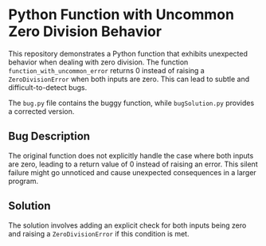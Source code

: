 # Python Function with Uncommon Zero Division Behavior

This repository demonstrates a Python function that exhibits unexpected behavior when dealing with zero division.  The function `function_with_uncommon_error` returns 0 instead of raising a `ZeroDivisionError` when both inputs are zero. This can lead to subtle and difficult-to-detect bugs.

The `bug.py` file contains the buggy function, while `bugSolution.py` provides a corrected version.

## Bug Description

The original function does not explicitly handle the case where both inputs are zero, leading to a return value of 0 instead of raising an error. This silent failure might go unnoticed and cause unexpected consequences in a larger program.

## Solution

The solution involves adding an explicit check for both inputs being zero and raising a `ZeroDivisionError` if this condition is met.
